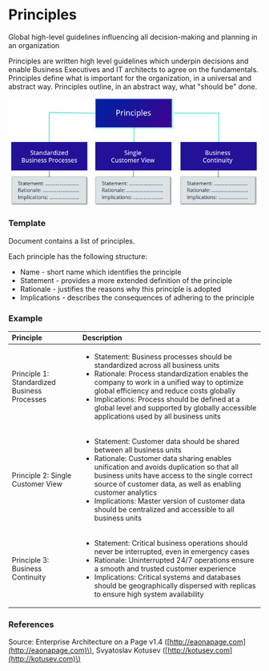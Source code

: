 # Principles

Global high-level guidelines influencing all decision-making and planning in an organization

Principles are written high level guidelines which underpin decisions and enable Business Executives and IT architects to agree on the fundamentals. Principles define what is important for the organization, in a universal and abstract way. Principles outline, in an abstract way, what "should be" done.



![](../../.gitbook/assets/2a-considerations_principles.jpg)

### Template

Document contains a list of principles.

Each principle has the following structure:

* Name - short name which identifies the principle
* Statement - provides a more extended definition of the principle
* Rationale - justifies the reasons why this principle is adopted
* Implications - describes the consequences of adhering to the principle

### Example

<table>
  <thead>
    <tr>
      <th style="text-align:left">Principle</th>
      <th style="text-align:left">Description</th>
    </tr>
  </thead>
  <tbody>
    <tr>
      <td style="text-align:left">Principle 1: Standardized Business Processes</td>
      <td style="text-align:left">
        <p></p>
        <ul>
          <li>Statement: Business processes should be standardized across all business
            units</li>
          <li>Rationale: Process standardization enables the company to work in a unified
            way to optimize global efficiency and reduce costs globally</li>
          <li>Implications: Process should be defined at a global level and supported
            by globally accessible applications used by all business units</li>
        </ul>
      </td>
    </tr>
    <tr>
      <td style="text-align:left">Principle 2: Single Customer View</td>
      <td style="text-align:left">
        <p></p>
        <ul>
          <li>Statement: Customer data should be shared between all business units</li>
          <li>Rationale: Customer data sharing enables unification and avoids duplication
            so that all business units have access to the single correct source of
            customer data, as well as enabling customer analytics</li>
          <li>Implications: Master version of customer data should be centralized and
            accessible to all business units</li>
        </ul>
      </td>
    </tr>
    <tr>
      <td style="text-align:left">Principle 3: Business Continuity</td>
      <td style="text-align:left">
        <p></p>
        <ul>
          <li>Statement: Critical business operations should never be interrupted, even
            in emergency cases</li>
          <li>Rationale: Uninterrupted 24/7 operations ensure a smooth and trusted customer
            experience</li>
          <li>Implications: Critical systems and databases should be geographically
            dispersed with replicas to ensure high system availability</li>
        </ul>
      </td>
    </tr>
  </tbody>
</table>

### References

Source: Enterprise Architecture on a Page v1.4 \([http://eaonapage.com](http://eaonapage.com)\), Svyatoslav Kotusev \([http://kotusev.com](http://kotusev.com)\)

